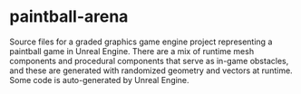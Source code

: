 # paintball-arena
Source files for a graded graphics game engine project representing a paintball game in Unreal Engine. There are a mix of runtime mesh components and procedural components that serve as in-game obstacles, and these are generated with randomized geometry and vectors at runtime. Some code is auto-generated by Unreal Engine.
